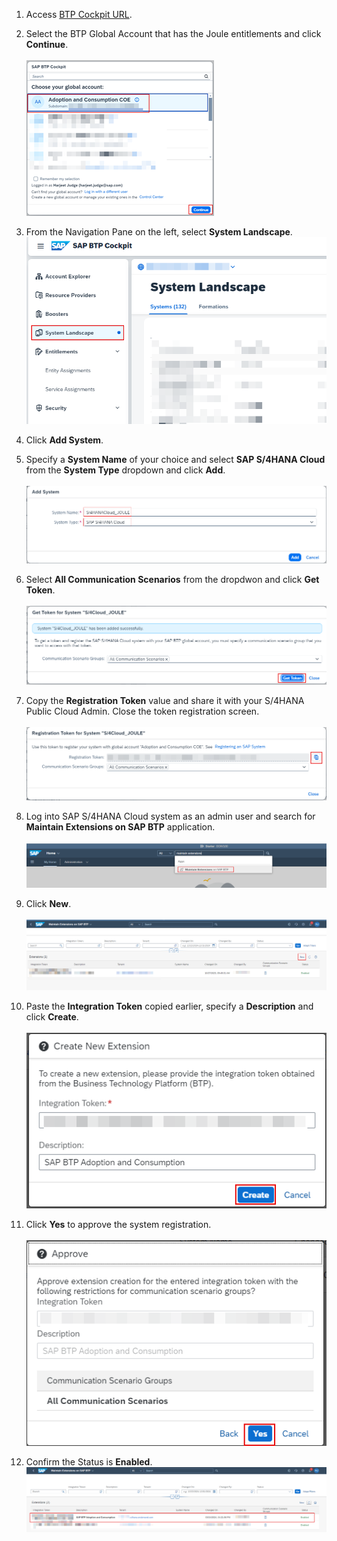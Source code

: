 1. Access [BTP Cockpit URL](https://cockpit.btp.cloud.sap).
2. Select the BTP Global Account that has the Joule entitlements and click **Continue**.</br>                       
![run_booster](1.png)

3. From the Navigation Pane on the left, select **System Landscape**.</br> 
![register_system](1-1.png)

4. Click **Add System**.</br>                              
5. Specify a **System Name** of your choice and select **SAP S/4HANA Cloud** from the **System Type** dropdown and click **Add**.</br>  
![register_system](2.png)

6. Select **All Communication Scenarios** from the dropdwon and click **Get Token**.</br>        
![register_system](3-0.png)

7. Copy the **Registration Token** value and share it with your S/4HANA Public Cloud Admin.  Close the token registration screen.</br>                                                         
![register_system](4.png)

8. Log into SAP S/4HANA Cloud system as an admin user and search for **Maintain Extensions on SAP BTP** application.</br>                                                                                                        
![register_system](5.png)

9. Click **New**.</br>                                      
![register_system](6.png)

10. Paste the **Integration Token** copied earlier, specify a **Description** and click **Create**.</br>                                                                                                                   
![register_system](7.png)

11. Click **Yes** to approve the system registration.</br>                                                                                                                   
![register_system](8.png)

12. Confirm the Status is **Enabled**.
![register_system](9.png)   
